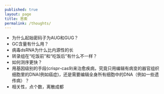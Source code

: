 ```yaml
---
published: true
layout: page
title: 思索
permalink: /thoughts/
---
```


- 为什么起始密码子为AUG和GUG？
- GC含量有什么用？
- 病毒dsRNA为什么比内源性的长
- 转录组在“吃饭前”和“吃饭后”有什么不一样？
- 如何测序更快？
- 用基因级别的手段(crispr-cas9)来治愈疾病，究竟只用编辑有病变的器官组织细胞里的DNA(例如癌症)，还是需要编辑全身所有细胞中的DNA（例如一些遗传病）？
- 相关性，点个数，离散成都
